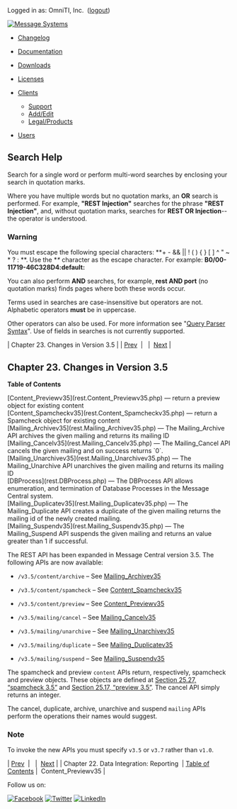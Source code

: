 Logged in as: OmniTI, Inc.  ([logout](https://support.messagesystems.com/logout.php))

[![Message Systems](https://support.messagesystems.com/images/ms-white205.png)](https://support.messagesystems.com/start.php) 

*   [Changelog](https://support.messagesystems.com/start.php?show=changelog)
*   [Documentation](https://support.messagesystems.com/docs/)
*   [Downloads](https://support.messagesystems.com/start.php)

*   [Licenses](https://support.messagesystems.com/license_summary.php)
*   <a href="">Clients</a>
    *   [Support](https://support.messagesystems.com/cs.php)
    *   [Add/Edit](https://support.messagesystems.com/edit_client.php)
    *   [Legal/Products](https://support.messagesystems.com/edit_products.php)
*   [Users](https://support.messagesystems.com/edit_customer.php)

## Search Help

Search for a single word or perform multi-word searches by enclosing your search in quotation marks.

Where you have multiple words but no quotation marks, an **OR** search is performed. For example, **"REST Injection"** searches for the phrase **"REST Injection"**, and, without quotation marks, searches for **REST OR Injection**--the operator is understood.

### Warning

You must escape the following special characters: **+ - && || ! ( ) { } [ ] ^ " ~ * ? : \**. Use the **\** character as the escape character. For example: **B0/00-11719-46C328D4\:default\:**

You can also perform **AND** searches, for example, **rest AND port** (no quotation marks) finds pages where both these words occur.

Terms used in searches are case-insensitive but operators are not. Alphabetic operators **must** be in uppercase.

Other operators can also be used. For more information see "[Query Parser Syntax](https://lucene.apache.org/core/old_versioned_docs/versions/3_0_0/queryparsersyntax.html)". Use of fields in searches is not currently supported.

| Chapter 23. Changes in Version 3.5 |
| [Prev](rest.data.integration.reporting.php)  |   |  [Next](rest.Content_Previewv35.php) |

## Chapter 23. Changes in Version 3.5

**Table of Contents**

<dl class="toc">

<dt>[Content_Previewv35](rest.Content_Previewv35.php) — return a preview object for existing content</dt>

<dt>[Content_Spamcheckv35](rest.Content_Spamcheckv35.php) — return a Spamcheck object for existing content</dt>

<dt>[Mailing_Archivev35](rest.Mailing_Archivev35.php) — The Mailing_Archive API archives the given mailing and returns its mailing ID</dt>

<dt>[Mailing_Cancelv35](rest.Mailing_Cancelv35.php) — The Mailing_Cancel API cancels the given mailing and on success returns `0`.</dt>

<dt>[Mailing_Unarchivev35](rest.Mailing_Unarchivev35.php) — The Mailing_Unarchive API unarchives the given mailing and returns its mailing ID</dt>

<dt>[DBProcess](rest.DBProcess.php) — The DBProcess API allows enumeration, and termination of Database Processes in the Message Central system.</dt>

<dt>[Mailing_Duplicatev35](rest.Mailing_Duplicatev35.php) — The Mailing_Duplicate API creates a duplicate of the given mailing returns the mailing id of the newly created mailing.</dt>

<dt>[Mailing_Suspendv35](rest.Mailing_Suspendv35.php) — The Mailing_Suspend API suspends the given mailing and returns an value greater than 1 if successful.</dt>

</dl>

The REST API has been expanded in Message Central version 3.5\. The following APIs are now available:

*   `/v3.5/content/archive` – See [Mailing_Archivev35](rest.Mailing_Archivev35.php "Mailing_Archivev35")

*   `/v3.5/content/spamcheck` – See [Content_Spamcheckv35](rest.Content_Spamcheckv35.php "Content_Spamcheckv35")

*   `/v3.5/content/preview` – See [Content_Previewv35](rest.Content_Previewv35.php "Content_Previewv35")

*   `/v3.5/mailing/cancel` – See [Mailing_Cancelv35](rest.Mailing_Cancelv35.php "Mailing_Cancelv35")

*   `/v3.5/mailing/unarchive` – See [Mailing_Unarchivev35](rest.Mailing_Unarchivev35.php "Mailing_Unarchivev35")

*   `/v3.5/mailing/duplicate` – See [Mailing_Duplicatev35](rest.Mailing_Duplicatev35.php "Mailing_Duplicatev35")

*   `/v3.5/mailing/suspend` – See [Mailing_Suspendv35](rest.Mailing_Suspendv35.php "Mailing_Suspendv35")

The spamcheck and preview `content` APIs return, respectively, spamcheck and preview objects. These objects are defined at [Section 25.27, “spamcheck 3.5”](rest.autogen.struct.spamcheck3.5.php "25.27. spamcheck 3.5") and [Section 25.17, “preview 3.5”](rest.autogen.struct.preview3.5.php "25.17. preview 3.5"). The cancel API simply returns an integer.

The cancel, duplicate, archive, unarchive and suspend `mailing` APIs perform the operations their names would suggest.

### Note

To invoke the new APIs you must specify `v3.5` or `v3.7` rather than `v1.0`.

| [Prev](rest.data.integration.reporting.php)  |   |  [Next](rest.Content_Previewv35.php) |
| Chapter 22. Data Integration: Reporting  | [Table of Contents](index.php) |  Content_Previewv35 |

Follow us on:

[![Facebook](https://support.messagesystems.com/images/icon-facebook.png)](http://www.facebook.com/messagesystems) [![Twitter](https://support.messagesystems.com/images/icon-twitter.png)](http://twitter.com/#!/MessageSystems) [![LinkedIn](https://support.messagesystems.com/images/icon-linkedin.png)](http://www.linkedin.com/company/message-systems)